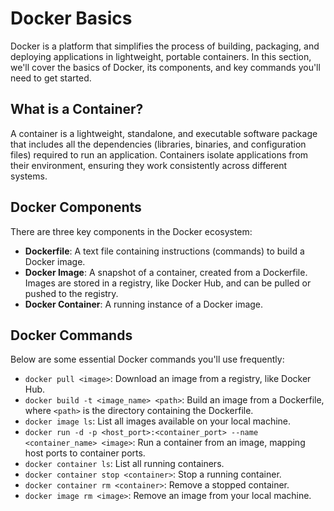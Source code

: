 # Docker Basics

Docker is a platform that simplifies the process of building, packaging, and deploying applications in lightweight, portable containers. In this section, we'll cover the basics of Docker, its components, and key commands you'll need to get started.

## What is a Container?

A container is a lightweight, standalone, and executable software package that includes all the dependencies (libraries, binaries, and configuration files) required to run an application. Containers isolate applications from their environment, ensuring they work consistently across different systems.

## Docker Components

There are three key components in the Docker ecosystem:

- **Dockerfile**: A text file containing instructions (commands) to build a Docker image.
- **Docker Image**: A snapshot of a container, created from a Dockerfile. Images are stored in a registry, like Docker Hub, and can be pulled or pushed to the registry.
- **Docker Container**: A running instance of a Docker image.

## Docker Commands

Below are some essential Docker commands you'll use frequently:

- `docker pull <image>`: Download an image from a registry, like Docker Hub.
- `docker build -t <image_name> <path>`: Build an image from a Dockerfile, where `<path>` is the directory containing the Dockerfile.
- `docker image ls`: List all images available on your local machine.
- `docker run -d -p <host_port>:<container_port> --name <container_name> <image>`: Run a container from an image, mapping host ports to container ports.
- `docker container ls`: List all running containers.
- `docker container stop <container>`: Stop a running container.
- `docker container rm <container>`: Remove a stopped container.
- `docker image rm <image>`: Remove an image from your local machine.
